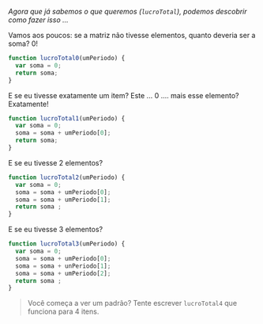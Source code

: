 _Agora que já sabemos o que queremos (`lucroTotal`), podemos descobrir como fazer isso ..._

Vamos aos poucos: se a matriz não tivesse elementos, quanto deveria ser a soma? 0!

```javascript
function lucroTotal0(umPeriodo) {
  var soma = 0;
  return soma;
}
```

E se eu tivesse exatamente um item? Este ... 0 .... mais esse elemento? Exatamente!


```javascript
function lucroTotal1(umPeriodo) {
  var soma = 0;
  soma = soma + umPeriodo[0];
  return soma;
}
```

E se eu tivesse 2 elementos?


```javascript
function lucroTotal2(umPeriodo) {
  var soma = 0;
  soma = soma + umPeriodo[0];
  soma = soma + umPeriodo[1];
  return soma ;
}
```

E se eu tivesse 3 elementos?

```javascript
function lucroTotal3(umPeriodo) {
  var soma = 0;
  soma = soma + umPeriodo[0];
  soma = soma + unPeriodo[1];
  soma = soma + umPeriodo[2];
  return soma ;
}
```

> Você começa a ver um padrão? Tente escrever `lucroTotal4` que funciona para 4 itens.


